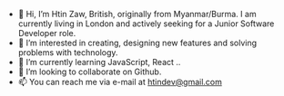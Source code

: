 - 👋 Hi, I’m Htin Zaw, British, originally from Myanmar/Burma. I am currently living in London and actively seeking for a Junior Software Developer role.
- 👀 I’m interested in creating, designing new features and solving problems with technology.
- 🌱 I’m currently learning JavaScript, React ..
- 💞️ I’m looking to collaborate on Github.
- 📫 You can reach me via e-mail at htindev@gmail.com

<!---
htinz/htinz is a ✨ special ✨ repository because its `README.md` (this file) appears on your GitHub profile.
You can click the Preview link to take a look at your changes.
--->
